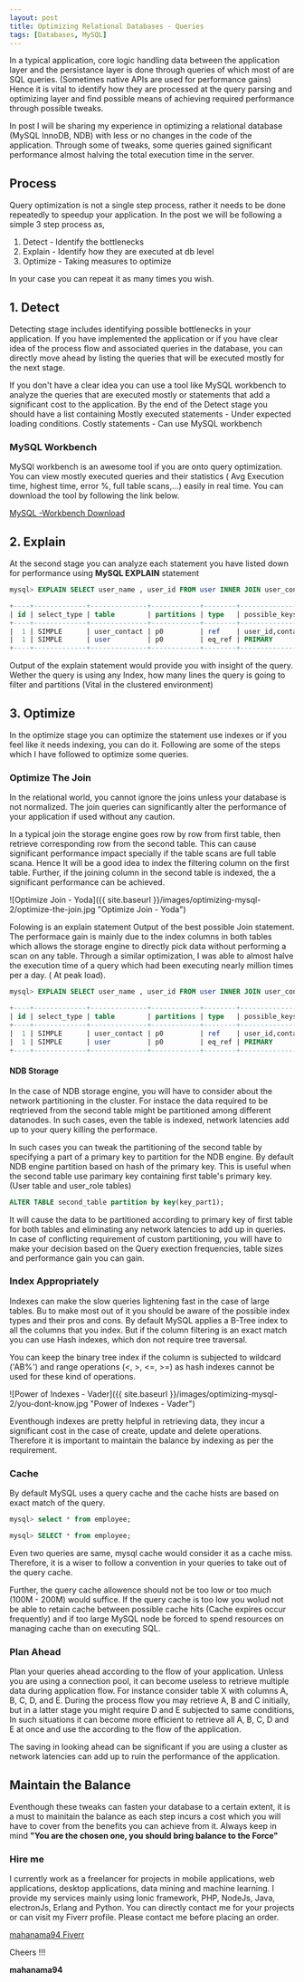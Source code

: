 ```yaml
---
layout: post
title: Optimizing Relational Databases - Queries
tags: [Databases, MySQL]
---
```


In a typical application, core logic handling data between the application layer and the persistance layer is
done through queries of which most of are SQL queries. (Sometimes native APIs are used for performance gains)
Hence it is vital to identify how they are processed at the query parsing and optimizing layer and find possible
means of achieving required performance through possible tweaks.

In post I will be sharing my experience in optimizing a relational database (MySQL InnoDB, NDB) with less or no
changes in the code of the application. Through some of tweaks, some queries gained significant performance almost
halving the total execution time in the server.

## Process

Query optimization is not a single step process, rather it needs to be done repeatedly to speedup your application.
In the post we will be following a simple 3 step process as,

1. Detect      - Identify the bottlenecks
2. Explain     - Identify how they are executed at db level
3. Optimize    - Taking measures to optimize

In your case you can repeat it as many times you wish.

## 1. Detect

Detecting stage includes identifying possible bottlenecks in your application. If you have implemented the application or
if you have clear idea of the process flow and associated queries in the database, you can directly move ahead by listing
the queries that will be executed mostly for the next stage.

If you don't have a clear idea you can use a tool like MySQL workbench to analyze the queries that are executed mostly
or statements that add a significant cost to the application. By the end of the Detect stage you should have a
list containing
Mostly executed statements - Under expected loading conditions.
Costly statements - Can use MySQL workbench

### MySQL Workbench

MySQl workbench is an awesome tool if you are onto query optimization. You can view mostly executed queries and
their statistics ( Avg Execution time, highest time, error %, full table scans,...) easily in real time. You can download
the tool by following the link below.

[MySQL -Workbench Download](https://dev.mysql.com/downloads/workbench/)

## 2. Explain

At the second stage you can analyze each statement you have listed down for performance using **MySQL EXPLAIN** statement

``` sql
mysql> EXPLAIN SELECT user_name , user_id FROM user INNER JOIN user_contact USING ( user_id ) WHERE user_contact.contact_code = 'Random code'

+----+-------------+--------------+------------+--------+----------------------+--------------+---------+-----------------------------------+------+----------+----------------------------------------+
| id | select_type | table        | partitions | type   | possible_keys        | key          | key_len | ref                               | rows | filtered | Extra                                  |
+----+-------------+--------------+------------+--------+----------------------+--------------+---------+-----------------------------------+------+----------+----------------------------------------+
|  1 | SIMPLE      | user_contact | p0         | ref    | user_id,contact_code | contact_code | 22      | const                             |    7 |   100.00 | Parent of 2 pushed join@1              |
|  1 | SIMPLE      | user         | p0         | eq_ref | PRIMARY              | PRIMARY      | 4       | db.user_contact.user_id           |    1 |   100.00 | Child of 'service_mt' in pushed join@1 |
+----+-------------+--------------+------------+--------+----------------------+--------------+---------+-----------------------------------+------+----------+----------------------------------------+

```

Output of the explain statement would provide you with insight of the query. Wether the query is using any Index,
how many lines the query is going to filter and partitions (Vital in the clustered environment)

## 3. Optimize

In the optimize stage you can optimize the statement use indexes or if you feel like it needs indexing, you can do it.
Following are some of the steps which I have followed to optimize some queries.

### Optimize The Join
In the relational world, you cannot ignore the joins unless your database is not normalized. The join queries can
significantly alter the performance of your application if used without any caution.

In a typical join the storage engine goes row by row from first table, then retrieve corresponding row from the second table.
This can cause significant performance impact specially if the table scans are full table scana. Hence It will be
a good idea to index the filtering column on the first table. Further, if the joining column in the second table is indexed,
the a significant performance can be achieved.

![Optimize Join - Yoda]({{ site.baseurl }}/images/optimizing-mysql-2/optimize-the-join.jpg "Optimize Join - Yoda")

Folowing is an explain statement Output of the best possible Join statement. The performace gain is mainly due to the
index columns in both tables which allows the storage engine to directly pick data without performing a scan on any table.
Through a similar optimization, I was able to almost halve the execution time of a query which had been executing
nearly million times per a day. ( At peak load).

``` sql
mysql> EXPLAIN SELECT user_name , user_id FROM user INNER JOIN user_contact USING ( user_id ) WHERE user_contact.contact_code = 'Random code'

+----+-------------+--------------+------------+--------+----------------------+--------------+---------+-----------------------------------+------+----------+----------------------------------------+
| id | select_type | table        | partitions | type   | possible_keys        | key          | key_len | ref                               | rows | filtered | Extra                                  |
+----+-------------+--------------+------------+--------+----------------------+--------------+---------+-----------------------------------+------+----------+----------------------------------------+
|  1 | SIMPLE      | user_contact | p0         | ref    | user_id,contact_code | contact_code | 22      | const                             |    7 |   100.00 | Parent of 2 pushed join@1              |
|  1 | SIMPLE      | user         | p0         | eq_ref | PRIMARY              | PRIMARY      | 4       | db.user_contact.user_id           |    1 |   100.00 | Child of 'service_mt' in pushed join@1 |
+----+-------------+--------------+------------+--------+----------------------+--------------+---------+-----------------------------------+------+----------+----------------------------------------+

```

#### NDB Storage
In the case of NDB storage engine, you will have to consider about the network partitioning in the cluster. For instace
the data required to be reqtrieved from the second table might be partitioned among different datanodes. In such cases,
even the table is indexed, network latencies add up to your query killing the performace.

In such cases you can tweak the partitioning of the second table by specifying a part of a primary key to
partition for the NDB engine. By default NDB engine partition based on hash of the primary key. This is useful
when the second table use parimary key containing first table's primary key. (User table and user_role tables)

``` sql
ALTER TABLE second_table partition by key(key_part1);
```
It will cause the data to be partitioned according to primary  key of first table for both tables and eliminating any
network latencies to add up in queries. In case of conflicting requirement of custom partitioning, you will have to
make your decision based on the Query exection frequencies, table sizes and performance gain you can gain.



### Index Appropriately

Indexes can make the slow queries lightening fast in the case of large tables. Bu to make most out of it you should be
aware of the possible index types and their pros and cons. By default MySQL applies a B-Tree index to all the columns
that you index. But if the column filtering is an exact match you can use Hash indexes, which don not require tree
traversal.

You can keep the binary tree index if the column is subjected to wildcard ('AB%') and range operations (<, >, <=, >=)
as hash indexes cannot be used for these kind of operations.

![Power of Indexes - Vader]({{ site.baseurl }}/images/optimizing-mysql-2/you-dont-know.jpg "Power of Indexes - Vader")

Eventhough indexes are pretty helpful in retrieving data, they incur a significant cost in the case of create, update
and delete operations. Therefore it is important to maintain the balance by indexing as per the requirement.

### Cache

By default MySQL uses a query cache and the cache hists are based on exact match of the query.

``` sql
mysql> select * from employee;

mysql> SELECT * from employee;

```
Even two queries are same, mysql cache would consider it as a cache miss. Therefore, it is a wiser to follow a convention
in your queries to take out of the query cache.

Further, the query cache allowence should not be too low or too much (100M - 200M) would suffice. If the query cache
is too low you wolud not be able to retain cache between possible cache hits (Cache expires occur frequently) and if
too large MySQL node be forced to spend resources on managing cache than on executing SQL.

### Plan Ahead

Plan your queries ahead according to the flow of your application. Unless you are using a connection pool, it can become useless to
retrieve multiple data during application flow. For instance consider table X with columns A, B, C, D, and E. During the process flow you may retrieve A, B and C initially, but in a latter stage you might require D and E subjected to same conditions, In such situations it can become more efficient to retrieve all A, B, C, D and E at once and use the according to the flow of the application.

The saving in looking ahead can be significant if you are using a cluster as network latencies can add up to ruin the performance of the
application.


## Maintain the Balance

Eventhough these tweaks can fasten your database to a certain extent, it is a must to mainitain the balance as
each step incurs a cost which you will have to cover from the benefits you can achieve from it. Always keep in mind
**"You are the chosen one, you should bring balance to the Force"**

### Hire me

I currently work as a freelancer for projects in mobile applications, web applications, desktop applications, data mining
and machine learning. I provide my services mainly using Ionic framework, PHP, NodeJs, Java, electronJs, Erlang and Python.
You can directly contact me for your projects or can visit my Fiverr profile. Please contact me before placing an order.

[mahanama94 Fiverr](https://www.fiverr.com/mahanama94/)

Cheers !!!

**mahanama94**
